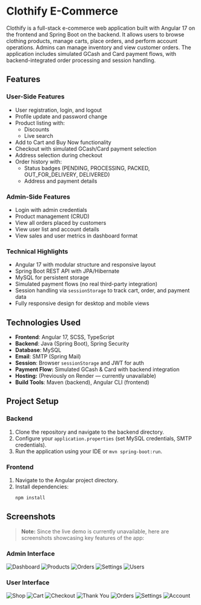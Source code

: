# Clothify E-Commerce

Clothify is a full-stack e-commerce web application built with Angular 17 on the frontend and Spring Boot on the backend. It allows users to browse clothing products, manage carts, place orders, and perform account operations. Admins can manage inventory and view customer orders. The application includes simulated GCash and Card payment flows, with backend-integrated order processing and session handling.

## Features

###  User-Side Features
- User registration, login, and logout
- Profile update and password change
- Product listing with:
  - Discounts
  - Live search
- Add to Cart and Buy Now functionality
- Checkout with simulated GCash/Card payment selection
- Address selection during checkout
- Order history with:
  - Status badges (PENDING, PROCESSING, PACKED, OUT_FOR_DELIVERY, DELIVERED)
  - Address and payment details

###  Admin-Side Features
- Login with admin credentials
- Product management (CRUD)
- View all orders placed by customers
- View user list and account details
- View sales and user metrics in dashboard format

###  Technical Highlights
- Angular 17 with modular structure and responsive layout
- Spring Boot REST API with JPA/Hibernate
- MySQL for persistent storage
- Simulated payment flows (no real third-party integration)
- Session handling via `sessionStorage` to track cart, order, and payment data
- Fully responsive design for desktop and mobile views

## Technologies Used

- **Frontend**: Angular 17, SCSS, TypeScript
- **Backend**: Java (Spring Boot), Spring Security
- **Database**: MySQL
- **Email**: SMTP (Spring Mail)
- **Session**: Browser `sessionStorage` and JWT for auth
- **Payment Flow:** Simulated GCash & Card with backend integration
- **Hosting:** (Previously on Render — currently unavailable)
- **Build Tools**: Maven (backend), Angular CLI (frontend)

## Project Setup

### Backend
1. Clone the repository and navigate to the backend directory.
2. Configure your `application.properties` (set MySQL credentials, SMTP credentials).
3. Run the application using your IDE or `mvn spring-boot:run`.

### Frontend
1. Navigate to the Angular project directory.
2. Install dependencies:
   ```bash
   npm install

##  Screenshots

> **Note:** Since the live demo is currently unavailable, here are screenshots showcasing key features of the app:

### Admin Interface
![Dashboard](./screenshots/Admin%20Interface/admin-dashboard.png)
![Products](./screenshots/Admin%20Interface/product-listing.png)
![Orders](./screenshots/Admin%20Interface/orders.png)
![Settings](./screenshots/Admin%20Interface/admin-settings.png)
![Users](./screenshots/Admin%20Interface/users-listing-account.png)

### User Interface
![Shop](./screenshots/User%20Interface/user-shop.png)
![Cart](./screenshots/User%20Interface/user-cart.png)
![Checkout](./screenshots/User%20Interface/user-checkout-preview.png)
![Thank You](./screenshots/User%20Interface/user-thank_you-message.png)
![Orders](./screenshots/User%20Interface/user-orders.png)
![Settings](./screenshots/User%20Interface/user-settings.png)
![Account](./screenshots/User%20Interface/user-account.png)
